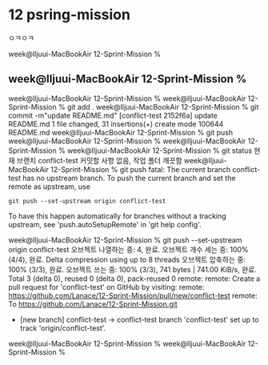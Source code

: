 # 12 psring-mission

ㅇㅋㅇㅋ

week@Iljuui-MacBookAir 12-Sprint-Mission % 

## week@Iljuui-MacBookAir 12-Sprint-Mission % 
week@Iljuui-MacBookAir 12-Sprint-Mission % 
week@Iljuui-MacBookAir 12-Sprint-Mission % git add .
week@Iljuui-MacBookAir 12-Sprint-Mission % git commit -m"update README.md" 
[conflict-test 2152f6a] update README.md
 1 file changed, 31 insertions(+)
 create mode 100644 README.md
week@Iljuui-MacBookAir 12-Sprint-Mission % git push 
week@Iljuui-MacBookAir 12-Sprint-Mission % 
week@Iljuui-MacBookAir 12-Sprint-Mission % 
week@Iljuui-MacBookAir 12-Sprint-Mission % git status 
현재 브랜치 conflict-test
커밋할 사항 없음, 작업 폴더 깨끗함
week@Iljuui-MacBookAir 12-Sprint-Mission % git push
fatal: The current branch conflict-test has no upstream branch.
To push the current branch and set the remote as upstream, use

    git push --set-upstream origin conflict-test

To have this happen automatically for branches without a tracking
upstream, see 'push.autoSetupRemote' in 'git help config'.

week@Iljuui-MacBookAir 12-Sprint-Mission % git push --set-upstream origin conflict-test
오브젝트 나열하는 중: 4, 완료.
오브젝트 개수 세는 중: 100% (4/4), 완료.
Delta compression using up to 8 threads
오브젝트 압축하는 중: 100% (3/3), 완료.
오브젝트 쓰는 중: 100% (3/3), 741 bytes | 741.00 KiB/s, 완료.
Total 3 (delta 0), reused 0 (delta 0), pack-reused 0
remote: 
remote: Create a pull request for 'conflict-test' on GitHub by visiting:
remote:      https://github.com/Lanace/12-Sprint-Mission/pull/new/conflict-test
remote: 
To https://github.com/Lanace/12-Sprint-Mission.git
 * [new branch]      conflict-test -> conflict-test
branch 'conflict-test' set up to track 'origin/conflict-test'.

week@Iljuui-MacBookAir 12-Sprint-Mission % 
week@Iljuui-MacBookAir 12-Sprint-Mission % 